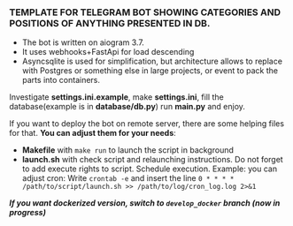 ### TEMPLATE FOR TELEGRAM BOT SHOWING CATEGORIES AND POSITIONS OF ANYTHING PRESENTED IN DB.

- The bot is written on aiogram 3.7.
- It uses webhooks+FastApi for load descending
- Asyncsqlite is used for simplification, but architecture allows to replace with Postgres or something else in large projects, or event to pack the parts into containers.

Investigate **settings.ini.example**, make **settings.ini**, fill the database(example is in **database/db.py**) run **main.py** and enjoy.

If you want to deploy the bot on remote server, there are some helping files for that. **You can adjust them for your needs**:
- **Makefile** with ```make run``` to launch the script in background
- **launch.sh** with check script and relaunching instructions. Do not forget to add execute rights to script. Schedule execution. Example: you can adjust cron: Write ```crontab -e``` and insert the line ```0 * * * * /path/to/script/launch.sh >> /path/to/log/cron_log.log 2>&1```



***If you want dockerized version, switch to ```develop_docker``` branch (now in progress)***

